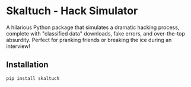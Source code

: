 # Skaltuch - Hack Simulator

A hilarious Python package that simulates a dramatic hacking process, complete with "classified data" downloads, fake errors, and over-the-top absurdity. Perfect for pranking friends or breaking the ice during an interview!

## Installation

```bash
pip install skaltuch

